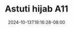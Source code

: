 --- 
title: "Astuti hijab A11"
description: "video bokeh Astuti hijab A11 doodstream durasi panjang  "
date: 2024-10-13T19:16:28-08:00
file_code: "667x03rg0m5a"
draft: false
cover: "5jpcoka3dbcxko2n.jpg"
tags: ["Astuti", "hijab", "bokep-indo", "bokep-viral", "bokep-ig"]
length: 104
fld_id: "1483923"
foldername: "Astuti hijab"
categories: ["Astuti hijab"]
views: 0
---